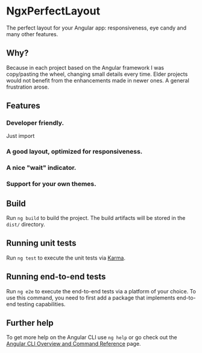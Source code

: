 # NgxPerfectLayout

The perfect layout for your Angular app: responsiveness, eye candy and many other features.

## Why?

Because in each project based on the Angular framework I was copy/pasting the wheel, changing small details every time. Elder projects would not benefit from the enhancements made in newer ones. A general frustration arose.

## Features

### Developer friendly.

Just import 

### A good layout, optimized for responsiveness.



### A nice "wait" indicator.
### Support for your own themes.

## Build

Run `ng build` to build the project. The build artifacts will be stored in the `dist/` directory.

## Running unit tests

Run `ng test` to execute the unit tests via [Karma](https://karma-runner.github.io).

## Running end-to-end tests

Run `ng e2e` to execute the end-to-end tests via a platform of your choice. To use this command, you need to first add a package that implements end-to-end testing capabilities.

## Further help

To get more help on the Angular CLI use `ng help` or go check out the [Angular CLI Overview and Command Reference](https://angular.io/cli) page.
